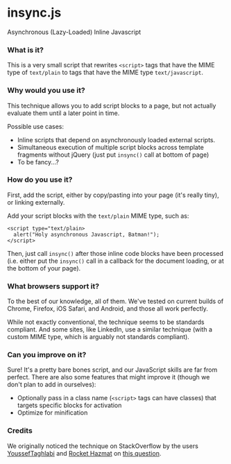 insync.js
======

Asynchronous (Lazy-Loaded) Inline Javascript

### What is it? ###

This is a very small script that rewrites `<script>` tags that have the MIME type of `text/plain` to tags that have 
the MIME type `text/javascript`.

### Why would you use it? ###

This technique allows you to add script blocks to a page, but not actually evaluate them until a later point in time.

Possible use cases:

* Inline scripts that depend on asynchronously loaded external scripts.
* Simultaneous execution of multiple script blocks across template fragments without jQuery (just put `insync()` call at bottom of page)
* To be fancy...?

### How do you use it? ###

First, add the script, either by copy/pasting into your page (it's really tiny), or linking externally.

Add your script blocks with the `text/plain` MIME type, such as:

    <script type="text/plain>
      alert("Holy asynchronous Javascript, Batman!");
    </script>
    
Then, just call `insync()` after those inline code blocks have been processed (i.e. either put the `insync()` call in 
a callback for the document loading, or at the bottom of your page).

### What browsers support it? ###

To the best of our knowledge, all of them. We've tested on current builds of Chrome, Firefox, iOS Safari, and Android, 
and those all work perfectly.

While not exactly conventional, the technique seems to be standards compliant. And some sites, like LinkedIn, use a similar 
technique (with a custom MIME type, which is arguably not standards compliant).

### Can you improve on it? ###

Sure! It's a pretty bare bones script, and our JavaScript skills are far from perfect. There are also some 
features that might improve it (though we don't plan to add in ourselves):

* Optionally pass in a class name (`<script>` tags can have classes) that targets specific blocks for activation
* Optimize for minification

### Credits ###

We originally noticed the technique on StackOverflow by the users 
[YoussefTaghlabi](http://stackoverflow.com/users/1283955/yousseftaghlabi) 
and [Rocket Hazmat](http://stackoverflow.com/users/206403/rocket-hazmat) on 
[this question](http://stackoverflow.com/questions/8946715/lazy-loading-javascript-and-inline-javascript).
